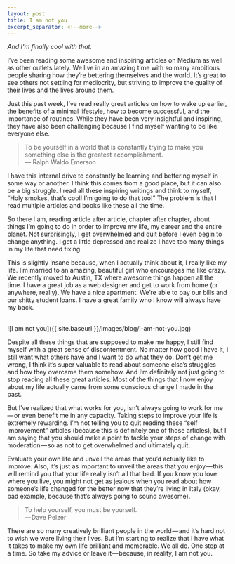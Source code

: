 ```yaml
---
layout: post
title: I am not you
excerpt_separator: <!--more-->
---
```


<em>And I'm finally cool with that.</em>

I’ve been reading some awesome and inspiring articles on Medium as well as other outlets lately. We live in an amazing time with so many ambitious people sharing how they’re bettering themselves and the world. It’s great to see others not settling for mediocrity, but striving to improve the quality of their lives and the lives around them.
<!--more-->

Just this past week, I’ve read really great articles on how to wake up earlier, the benefits of a minimal lifestyle, how to become successful, and the importance of routines. While they have been very insightful and inspiring, they have also been challenging because I find myself wanting to be like everyone else.

<blockquote>
To be yourself in a world that is constantly trying to make you something else is the greatest accomplishment.
<br>
<author>— Ralph Waldo Emerson</author>
</blockquote>

I have this internal drive to constantly be learning and bettering myself in some way or another. I think this comes from a good place, but it can also be a big struggle. I read all these inspiring writings and think to myself, “Holy smokes, that’s cool! I’m going to do that too!” The problem is that I read multiple articles and books like these all the time.

So there I am, reading article after article, chapter after chapter, about things I’m going to do in order to improve my life, my career and the entire planet. Not surprisingly, I get overwhelmed and quit before I even begin to change anything. I get a little depressed and realize I have too many things in my life that need fixing.

This is slightly insane because, when I actually think about it, I really like my life. I’m married to an amazing, beautiful girl who encourages me like crazy. We recently moved to Austin, TX where awesome things happen all the time. I have a great job as a web designer and get to work from home (or anywhere, really). We have a nice apartment. We’re able to pay our bills and our shitty student loans. I have a great family who I know will always have my back.

<br>
![I am not you]({{ site.baseurl }}/images/blog/i-am-not-you.jpg)
<br>

Despite all these things that are supposed to make me happy, I still find myself with a great sense of discontentment. No matter how good I have it, I still want what others have and I want to do what they do. Don’t get me wrong, I think it’s super valuable to read about someone else’s struggles and how they overcame them somehow. And I’m definitely not just going to stop reading all these great articles. Most of the things that I now enjoy about my life actually came from some conscious change I made in the past.

But I’ve realized that what works for you, isn’t always going to work for me — or even benefit me in any capacity.
Taking steps to improve your life is extremely rewarding. I’m not telling you to quit reading these “self improvement” articles (because this is definitely one of those articles), but I am saying that you should make a point to tackle your steps of change with moderation — so as not to get overwhelmed and ultimately quit.

Evaluate your own life and unveil the areas that you’d actually like to improve. Also, it’s just as important to unveil the areas that you enjoy — this will remind you that your life really isn’t all that bad. If you know you love where you live, you might not get as jealous when you read about how someone’s life changed for the better now that they’re living in Italy (okay, bad example, because that’s always going to sound awesome).

<blockquote>
To help yourself, you must be yourself. <br>
<author>— Dave Pelzer</author>
</blockquote>

There are so many creatively brilliant people in the world — and it’s hard not to wish we were living their lives. But I’m starting to realize that I have what it takes to make my own life brilliant and memorable. We all do. One step at a time.
So take my advice or leave it — because, in reality, I am not you.
